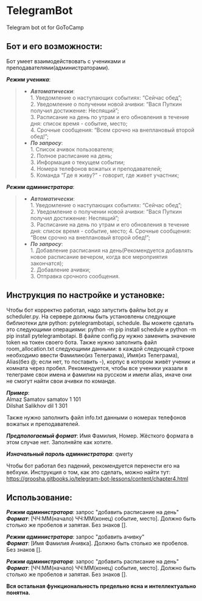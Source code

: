 # TelegramBot
Telegram bot ot for GoToCamp

## Бот и его возможности:  
Бот умеет взаимодействовать с учениками и преподавателями(администраторами).  

***Режим ученика***:  
> * ***Автоматически***:  
    1. Уведомление о наступающих событиях: “Сейчас обед”;  
    2. Уведомление о получении новой ачивки: “Вася Пупкин получил достижение: Неспящий”;  
    3. Расписание на день по утрам и его обновления в течение дня: список время - событие, место;  
    4. Срочные сообщения: “Всем срочно на внеплановый второй обед!”;
> * ***По запросу***:  
    1. Список ачивок пользователя;  
    2. Полное расписание на день;  
    3. Информация о текущем событии;  
    4. Номера телефонов вожатых и преподавателей;  
    5. Команда “Где я живу?” - говорит, где живет участник;  
    
***Режим администратора***:  
> * ***Автоматически***:  
    1. Уведомление о наступающих событиях: “Сейчас обед”;  
    2. Уведомление о получении новой ачивки: “Вася Пупкин получил достижение: Неспящий”;  
    3. Расписание на день по утрам и его обновления в течение дня: список время - событие, место;
    4. Срочные сообщения: “Всем срочно на внеплановый второй обед!”;  
> * ***По запросу***:  
    1. Добавление расписания на день(Рекомендуется добавлять новое расписание вечером, когда все мероприятия закончатся);  
    2. Добавление ачивки;  
    3. Отправка срочного сообщения.


## Инструкция по настройке и установке: 
Чтобы бот корректно работал, надо запустить файлы bot.py и scheduler.py. На сервере должны быть установлены следующие библиотеки для python: pytelegrambotapi, schedule.
Вы можете сделать это следующими операциями: python -m pip install schedule и python -m pip install pytelegrambotapi. В файле config.py нужно заменить значение token на токен своего бота. Также нужно заполнить файл room_allocation.txt следующими данными: в каждой следующей строке необходимо ввести Фамилию(из Телеграма), Имя(из Телеграма), Alias(без @; если нет, то поставить -), корпус в котором живёт ученик и комната через пробел. Рекомендуется, чтобы все ученики указали в телеграме свои имена и фамилии на русском и имели alias, иначе они не смогут найти свои ачивки по команде. 

***Пример***:  
Almaz Samatov samatov 1 101  
Dilshat Salikhov dil 1 301  

Также нужно заполнить файл info.txt данными о номерах телефонов вожатых и преподавателей.  
  
***Предпологаемый формат***: Имя Фамилия, Номер. Жёсткого формата в этом случае нет. Заполняйте как хотите.  

***Изначальный пароль администратора***: qwerty  

Чтобы бот работал без падений, рекомендуется перенести его на вебхуки. Инструкция о том, как это сделать, можно найти тут: https://groosha.gitbooks.io/telegram-bot-lessons/content/chapter4.html

## Использование:  

***Режим администратора***: запрос "добавить расписание на день"  
***Формат***: [ЧЧ:ММ(начало) ЧЧ:ММ(конец) событие, место]. Должно быть столько же пробелов и запятая. Без знаков [].  

***Режим администратора***: запрос "добавить ачивку"  
***Формат***: [Имя Фамилия Ачивка]. Должно быть столько же пробелов. Без знаков [].   

***Режим администратора***: запрос "добавить расписание на день"  
***Формат***: [ЧЧ:ММ(начало) ЧЧ:ММ(конец) событие, место]. Должно быть столько же пробелов и запятая. Без знаков [].  

**Вся остальная функциональность предельно ясна и интеллектуально понятна.**
